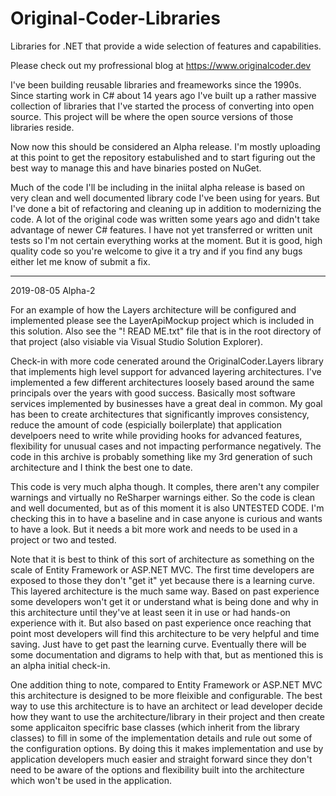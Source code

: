 # Original-Coder-Libraries
Libraries for .NET that provide a wide selection of features and capabilities.

Please check out my profressional blog at https://www.originalcoder.dev

I've been building reusable libraries and freameworks since the 1990s.  Since starting work in C# about 14 years ago I've built up a rather massive collection of libraries that I've started the process of converting into open source.  This project will be where the open source versions of those libraries reside.

Now now this should be considered an Alpha release.  I'm mostly uploading at this point to get the repository estabulished and to start figuring out the best way to manage this and have binaries posted on NuGet.

Much of the code I'll be including in the iniital alpha release is based on very clean and well documented library code I've been using for years.  But I've done a bit of refactoring and cleaning up in addition to modernizing the code.  A lot of the original code was written some years ago and didn't take advantage of newer C# features.  I have not yet transferred or written unit tests so I'm not certain everything works at the moment.  But it is good, high quality code so you're welcome to give it a try and if you find any bugs either let me know of submit a fix.

------------------------------------------
2019-08-05 Alpha-2

For an example of how the Layers architecture will be configured and implemented please see the LayerApiMockup project which is included in this solution.  Also see the "! READ ME.txt" file that is in the root directory of that project (also visiable via Visual Studio Solution Explorer).

Check-in with more code cenerated around the OriginalCoder.Layers library that implements high level support for advanced layering architectures.  I've implemented a few different architectures loosely based around the same principals over the years with good success.  Basically most software services implemented by businesses have a great deal in common.  My goal has been to create architectures that significantly improves consistency, reduce the amount of code (espicially boilerplate) that application develpoers need to write while providing hooks for advanced features, flexibility for unusual cases and not impacting performance negatively.  The code in this archive is probably something like my 3rd generation of such architecture and I think the best one to date.

This code is very much alpha though.  It comples, there aren't any compiler warnings and virtually no ReSharper warnings either.  So the code is clean and well documented, but as of this moment it is also UNTESTED CODE.  I'm checking this in to have a baseline and in case anyone is curious and wants to have a look.  But it needs a bit more work and needs to be used in a project or two and tested.

Note that it is best to think of this sort of architecture as something on the scale of Entity Framework or ASP.NET MVC.  The first time developers are exposed to those they don't "get it" yet because there is a learning curve.  This layered architecture is the much same way.  Based on past experience some developers won't get it or understand what is being done and why in this architecture until they've at least seen it in use or had hands-on experience with it.  But also based on past experience once reaching that point most developers will find this architecture to be very helpful and time saving.  Just have to get past the learning curve.  Eventually there will be some documentation and digrams to help with that, but as mentioned this is an alpha initial check-in.

One addition thing to note, compared to Entity Framework or ASP.NET MVC this architecture is designed to be more fleixible and configurable.  The best way to use this architecture is to have an architect or lead developer decide how they want to use the architecture/library in their project and then create some applicaiton specifric base classes (which inherit from the library classes) to fill in some of the implementation details and rule out some of the configuration options.  By doing this it makes implementation and use by application developers much easier and straight forward since they don't need to be aware of the options and flexibility built into the architecture which won't be used in the application.